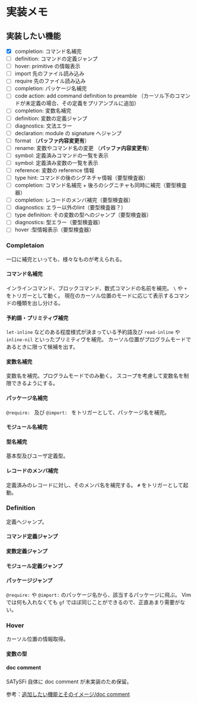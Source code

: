 # 実装メモ

## 実装したい機能

- [x] completion: コマンド名補完
- [ ] definition: コマンドの定義ジャンプ
- [ ] hover: primitive の情報表示
- [ ] import 先のファイル読み込み
- [ ] require 先のファイル読み込み
- [ ] completion: パッケージ名補完
- [ ] code action: add command definition to preamble
      （カーソル下のコマンドが未定義の場合、その定義をプリアンブルに追加）
- [ ] completion: 変数名補完
- [ ] definition: 変数の定義ジャンプ
- [ ] diagnostics: 文法エラー
- [ ] declaration: module の signature へジャンプ
- [ ] format （**バッファ内容変更有**）
- [ ] rename: 変数やコマンド名の変更 （**バッファ内容変更有**）
- [ ] symbol: 定義済みコマンドの一覧を表示
- [ ] symbol: 定義済み変数の一覧を表示
- [ ] reference: 変数の reference 情報
- [ ] type hint: コマンドの後のシグネチャ情報（要型検査器）
- [ ] completion: コマンド名補完 + 後ろのシグニチャも同時に補完（要型検査器）
- [ ] completion: レコードのメンバ補完（要型検査器）
- [ ] diagnostics: エラー以外のlint（要型検査器？）
- [ ] type definition: その変数の型へのジャンプ（要型検査器）
- [ ] diagnostics: 型エラー（要型検査器）
- [ ] hover :型情報表示（要型検査器）

### Completaion

一口に補完といっても、様々なものが考えられる。

#### コマンド名補完

インラインコマンド、ブロックコマンド、数式コマンドの名前を補完。
`\` や `+` をトリガーとして動く。
現在のカーソル位置のモードに応じて表示するコマンドの種類を出し分ける。


#### 予約語・プリミティヴ補完

`let-inline` などのある程度様式が決まっている予約語及び
`read-inline` や `inline-nil` といったプリミティヴを補完。
カーソル位置がプログラムモードであるときに限って候補を出す。


#### 変数名補完

変数名を補完。プログラムモードでのみ動く。
スコープを考慮して変数名を制限できるようにする。

#### パッケージ名補完

`@require: ` 及び `@import: ` をトリガーとして、パッケージ名を補完。

#### モジュール名補完

#### 型名補完

基本型及びユーザ定義型。

#### レコードのメンバ補完

定義済みのレコードに対し、そのメンバ名を補完する。 `#` をトリガーとして起動。

### Definition

定義へジャンプ。

#### コマンド定義ジャンプ

#### 変数定義ジャンプ

#### モジュール定義ジャンプ

#### パッケージジャンプ

`@require:` や `@import:` のパッケージ名から、該当するパッケージに飛ぶ。
Vim では何も入れなくても `gf` でほぼ同じことができるので、正直あまり需要がない。

### Hover

カーソル位置の情報取得。

#### 変数の型

#### doc comment

SATySFi 自体に doc comment が未実装のため保留。

参考：[追加したい機能とそのイメージ/doc comment](https://github.com/gfngfn/SATySFi/wiki/%E8%BF%BD%E5%8A%A0%E3%81%97%E3%81%9F%E3%81%84%E6%A9%9F%E8%83%BD%E3%81%A8%E3%81%9D%E3%81%AE%E3%82%A4%E3%83%A1%E3%83%BC%E3%82%B8#2020-03-22-doc-comment)


